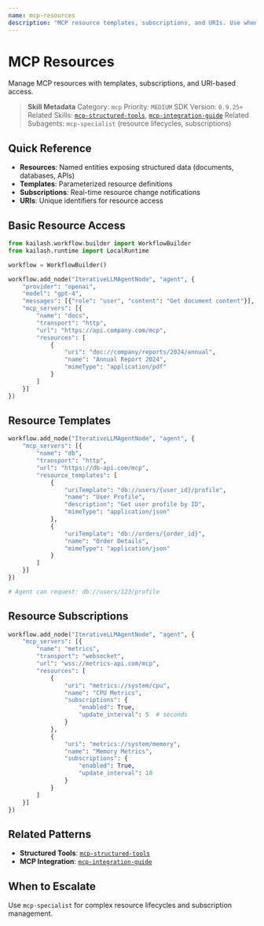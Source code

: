 ```yaml
---
name: mcp-resources
description: "MCP resource templates, subscriptions, and URIs. Use when asking 'MCP resources', 'resource template', 'subscriptions', 'mcp uri', or 'resource management'."
---
```


# MCP Resources

Manage MCP resources with templates, subscriptions, and URI-based access.

> **Skill Metadata**
> Category: `mcp`
> Priority: `MEDIUM`
> SDK Version: `0.9.25+`
> Related Skills: [`mcp-structured-tools`](mcp-structured-tools.md), [`mcp-integration-guide`](../../01-core-sdk/mcp-integration-guide.md)
> Related Subagents: `mcp-specialist` (resource lifecycles, subscriptions)

## Quick Reference

- **Resources**: Named entities exposing structured data (documents, databases, APIs)
- **Templates**: Parameterized resource definitions
- **Subscriptions**: Real-time resource change notifications
- **URIs**: Unique identifiers for resource access

## Basic Resource Access

```python
from kailash.workflow.builder import WorkflowBuilder
from kailash.runtime import LocalRuntime

workflow = WorkflowBuilder()

workflow.add_node("IterativeLLMAgentNode", "agent", {
    "provider": "openai",
    "model": "gpt-4",
    "messages": [{"role": "user", "content": "Get document content"}],
    "mcp_servers": [{
        "name": "docs",
        "transport": "http",
        "url": "https://api.company.com/mcp",
        "resources": [
            {
                "uri": "doc://company/reports/2024/annual",
                "name": "Annual Report 2024",
                "mimeType": "application/pdf"
            }
        ]
    }]
})
```

## Resource Templates

```python
workflow.add_node("IterativeLLMAgentNode", "agent", {
    "mcp_servers": [{
        "name": "db",
        "transport": "http",
        "url": "https://db-api.com/mcp",
        "resource_templates": [
            {
                "uriTemplate": "db://users/{user_id}/profile",
                "name": "User Profile",
                "description": "Get user profile by ID",
                "mimeType": "application/json"
            },
            {
                "uriTemplate": "db://orders/{order_id}",
                "name": "Order Details",
                "mimeType": "application/json"
            }
        ]
    }]
})

# Agent can request: db://users/123/profile
```

## Resource Subscriptions

```python
workflow.add_node("IterativeLLMAgentNode", "agent", {
    "mcp_servers": [{
        "name": "metrics",
        "transport": "websocket",
        "url": "wss://metrics-api.com/mcp",
        "resources": [
            {
                "uri": "metrics://system/cpu",
                "name": "CPU Metrics",
                "subscriptions": {
                    "enabled": True,
                    "update_interval": 5  # seconds
                }
            },
            {
                "uri": "metrics://system/memory",
                "name": "Memory Metrics",
                "subscriptions": {
                    "enabled": True,
                    "update_interval": 10
                }
            }
        ]
    }]
})
```

## Related Patterns

- **Structured Tools**: [`mcp-structured-tools`](mcp-structured-tools.md)
- **MCP Integration**: [`mcp-integration-guide`](../../01-core-sdk/mcp-integration-guide.md)

## When to Escalate

Use `mcp-specialist` for complex resource lifecycles and subscription management.

<!-- Trigger Keywords: MCP resources, resource template, subscriptions, mcp uri, resource management -->
